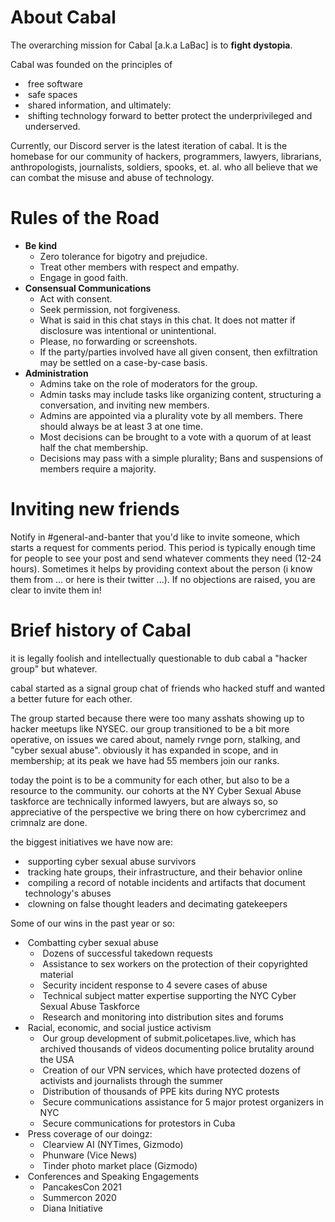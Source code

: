 # About Cabal
The overarching mission for Cabal [a.k.a LaBac] is to **fight dystopia**.

Cabal was founded on the principles of 

- ​	free software
- ​	safe spaces
- ​	shared information, and ultimately:
- ​	shifting technology forward to better protect the underprivileged and underserved.

Currently, our Discord server is the latest iteration of cabal. It is the homebase for our community of hackers, programmers, lawyers, librarians, anthropologists, journalists, soldiers, spooks, et. al. who all believe that we can combat the misuse and abuse of technology.

# Rules of the Road
- **Be kind**
  - ​Zero tolerance for bigotry and prejudice.
  - Treat other members with respect and empathy.  
  - Engage in good faith.
- **Consensual Communications**
  - Act with consent.
  - Seek permission, not forgiveness.
  - What is said in this chat stays in this chat. It does not matter if disclosure was intentional or unintentional.
  - Please, no forwarding or screenshots.
  - If the party/parties involved have all given consent, then exfiltration may be settled on a case-by-case basis.
- **Administration**
  - Admins take on the role of moderators for the group.
  - Admin tasks may include tasks like organizing content, structuring a conversation, and inviting new members.
  - Admins are appointed via a plurality vote by all members. There should always be at least 3 at one time.
  - Most decisions can be brought to a vote with a quorum of at least half the chat membership.
  - Decisions may pass with a simple plurality; Bans and suspensions of members require a majority.

# Inviting new friends

Notify in #general-and-banter that you'd like to invite someone, which starts a request for comments period. This period is typically enough time for people to see your post and send whatever comments they need (12-24 hours). Sometimes it helps by providing context about the person (i know them from ...  or here is their twitter ...). If no objections are raised, you are clear to invite them in!



# Brief history of Cabal

it is legally foolish and intellectually questionable to dub cabal a "hacker group" but whatever.

cabal started as a signal group chat of friends who hacked stuff and wanted a better future for each other.



The group started because there were too many asshats showing up to hacker meetups like NYSEC. our group transitioned to be a bit more operative, on issues we cared about, namely r*v*nge porn, stalking, and "cyber sexual abuse". obviously it has expanded in scope, and in membership; at its peak we have had 55 members join our ranks.



today the point is to be a community for each other, but also to be a resource to the community. our cohorts at the NY Cyber Sexual Abuse taskforce are technically informed lawyers, but are always so, so appreciative of the perspective we bring there on how cybercrimez and crimnalz are done.



the biggest initiatives we have now are:

- ​	supporting cyber sexual abuse survivors
- ​	tracking hate groups, their infrastructure, and their behavior online
- ​	compiling a record of notable incidents and artifacts that document technology's abuses
- ​	clowning on false thought leaders and decimating gatekeepers



Some of our wins in the past year or so:



- ​	Combatting cyber sexual abuse
  - ​		Dozens of successful takedown 	requests
  - ​		Assistance to sex workers on the 	protection of their copyrighted material
  - ​		Security incident response to 4 	severe cases of abuse
  - ​		Technical subject matter expertise 	supporting the NYC Cyber Sexual Abuse Taskforce
  - ​		Research and monitoring into 	distribution sites and forums
- ​	Racial, economic, and social justice activism
  - ​		Our group development of 	submit.policetapes.live, which has archived thousands of videos 	documenting police brutality around the USA
  - ​		Creation of our VPN services, which 	have protected dozens of activists and journalists through the 	summer
  - ​		Distribution of thousands of PPE kits 	during NYC protests
  - ​		 Secure communications assistance for 	5 major protest organizers in NYC
  - ​		Secure communications for protestors 	in Cuba
- ​	Press coverage of our doingz:
  - ​		Clearview AI (NYTimes, Gizmodo)
  - ​		Phunware (Vice News)
  - ​		Tinder photo market place (Gizmodo)
- ​	Conferences and Speaking Engagements
  - ​		PancakesCon 2021
  - ​		Summercon 2020
  - ​		Diana Initiative
